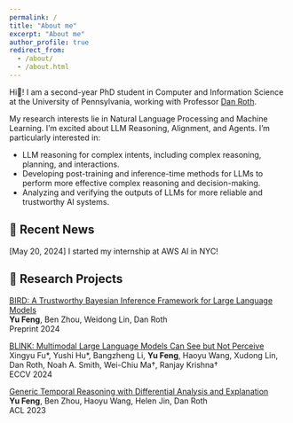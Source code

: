 ```yaml
---
permalink: /
title: "About me"
excerpt: "About me"
author_profile: true
redirect_from: 
  - /about/
  - /about.html
---
```

 
Hi👋! I am a second-year PhD student in Computer and Information Science at the University of Pennsylvania, working with Professor [Dan Roth](https://www.cis.upenn.edu/~danroth/). 

My research interests lie in Natural Language Processing and Machine Learning. I’m excited about LLM Reasoning, Alignment, and Agents. I’m particularly interested in:
* LLM reasoning for complex intents, including complex reasoning, planning, and interactions.
* Developing post-training and inference-time methods for LLMs to perform more effective complex reasoning and decision-making.
* Analyzing and verifying the outputs of LLMs for more reliable and trustworthy AI systems.

🌟 Recent News
------
[May 20, 2024] I started my internship at AWS AI in NYC!

📑 Research Projects
------
[BIRD: A Trustworthy Bayesian Inference Framework for Large Language Models](https://arxiv.org/pdf/2404.12494) <br>
**Yu Feng**, Ben Zhou, Weidong Lin, Dan Roth<br>
Preprint 2024

[BLINK: Multimodal Large Language Models Can See but Not Perceive](https://arxiv.org/pdf/2404.12390) <br>
Xingyu Fu*, Yushi Hu*, Bangzheng Li, **Yu Feng**, Haoyu Wang, Xudong Lin, Dan Roth, Noah A. Smith, Wei-Chiu Ma†, Ranjay Krishna† <br>
ECCV 2024

[Generic Temporal Reasoning with Differential Analysis and Explanation](https://aclanthology.org/2023.acl-long.671.pdf)<br>
**Yu Feng**, Ben Zhou, Haoyu Wang, Helen Jin, Dan Roth<br>
ACL 2023

